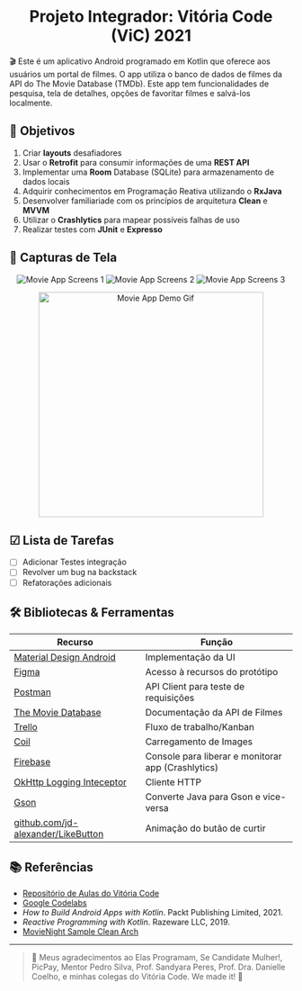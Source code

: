 <h1 align="center"> Projeto Integrador: Vitória Code (ViC) 2021 </h1> 
🎬 Este é um aplicativo Android programado em Kotlin que oferece aos usuários um portal de filmes. O app utiliza o banco de dados de filmes da API do The Movie Database (TMDb). Este app tem funcionalidades de pesquisa, tela de detalhes, opções de favoritar filmes e salvá-los localmente. 

## 🎯 Objetivos

1. Criar **layouts** desafiadores
2. Usar o **Retrofit** para consumir informações de uma **REST API**
3. Implementar uma **Room** Database (SQLite) para armazenamento de dados locais
4. Adquirir conhecimentos em Programação Reativa utilizando o **RxJava**
5. Desenvolver familiariade com os princípios de arquitetura **Clean** e **MVVM**
6. Utilizar o **Crashlytics** para mapear possíveis falhas de uso 
7. Realizar testes com **JUnit** e **Expresso**

## 📲 Capturas de Tela
<p align="center">
  <img src="https://i.postimg.cc/kgF4RJmD/movie-app-1.png" alt="Movie App Screens 1" />
  <img src="https://i.postimg.cc/3Jr7fX5r/movie-app-2.png" alt="Movie App Screens 2" />
  <img src="https://i.postimg.cc/pLYfVMcJ/movie-app-3.png" alt="Movie App Screens 3" />
</p>

<p align="center">
  <img src="https://github.com/mirianfonkam/VICProjetoIntegrador/blob/master/docs/Movie%20App%20Demo.gif" height="400" alt="Movie App Demo Gif" />
</p>

## ☑ Lista de Tarefas
 - [ ] Adicionar Testes integração
 - [ ] Revolver um bug na backstack
 - [ ] Refatorações adicionais

## 🛠️ Bibliotecas & Ferramentas 

| Recurso | Função|
| ------ | ------ |
| [Material Design Android](https://material.io/components?platform=android) | Implementação da UI|
| [Figma](figma.com) | Acesso à recursos do protótipo |
| [Postman](https://www.postman.com/) | API Client para teste de requisições |
| [The Movie Database](https://developers.themoviedb.org/3/)| Documentação da API de Filmes |
| [Trello](https://trello.com/)| Fluxo de trabalho/Kanban |
| [Coil](https://github.com/coil-kt/coil)| Carregamento de Images|
| [Firebase](https://firebase.google.com/) | Console para liberar e monitorar app (Crashlytics)|
| [OkHttp Logging Inteceptor](https://github.com/square/okhttp) | Cliente HTTP  |
| [Gson](https://github.com/google/gson) | Converte Java para Gson e vice-versa  |
| [github.com/jd-alexander/LikeButton](github.com/jd-alexander/LikeButton) | Animação do butão de curtir |

## 📚 Referências

 - [Repositório de Aulas do Vitória Code](https://github.com/SandyaraPeres/vic)
 - [Google Codelabs](https://codelabs.developers.google.com/)
 - *How to Build Android Apps with Kotlin*. Packt Publishing Limited, 2021.
 - *Reactive Programming with Kotlin*. Razeware LLC, 2019.
 - [MovieNight Sample Clean Arch](https://github.com/mrsegev/MovieNight)

---
> 💚 Meus agradecimentos ao Elas Programam, Se Candidate Mulher!, PicPay, Mentor Pedro Silva, Prof. Sandyara Peres, Prof. Dra. Danielle Coelho, e minhas colegas do Vitória Code. We made it! 🎉
